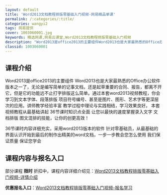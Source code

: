 ```yaml
---
layout: default
title: 'Word2013文档教程排版零基础入门视频-网易精品单课'
permalink: /:categories/:title/
categories: wangyi2
tags: 网易提供
cover: 1003060001.jpg
keywords: 精选网课,网易云课堂,Word2013文档教程排版零基础入门视频
description: "Word2013是office2013的主要组件Word2013也是大家最熟悉的Office办公软件版本之一了，无论是编写简单的记事文档，还是起草重要的合同、报告，都离不开它，但是它的功能远"
classid: 1003060001
---
```


## 课程介绍

Word2013是office2013的主要组件 Word2013也是大家最熟悉的Office办公软件版本之一了，无论是编写简单的记事文档，还是起草重要的合同、报告，都离不开它，但是它的功能远不止打字排版这么简单。通过本套word2013视频教程，你会学习到文本字体、段落排版 项目符号编号、甚至是图片、图形、艺术字等更深层次的应用。讲师教学经验丰富 教学过程中理论与实践相结，学习效果良好。
本套视频教程从最基础讲起 36节课时知识点全面 让您以最快的速度掌握录入文字 文档排版 图文混排的技能，让你的创更高效！

36节课时内容详细充实，采用word2013版本的软件 针对零基础员，从最基础的界面认识开始到最后的制作出精美的word文档，一步一步教会您怎么使用 我们保证质量 保证您学会

## 课程内容与报名入口

部分课程 **限时** 折扣中，课程内容详细介绍见：[Word2013文档教程排版零基础入门视频-详情介绍](https://study.163.com/course/introduction/1003060001.htm?share=1&shareId=1025206652&utm_campaign=share&utm_medium=iphoneShare&utm_source=&utm_u=1025206652)

**优惠报名入口**：[Word2013文档教程排版零基础入门视频-报名学习](https://study.163.com/course/introduction/1003060001.htm?share=1&shareId=1025206652&utm_campaign=share&utm_medium=iphoneShare&utm_source=&utm_u=1025206652)

